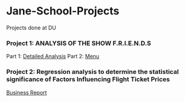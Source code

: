 # Jane-School-Projects
Projects done at DU

### Project 1: ANALYSIS OF THE SHOW F.R.I.E.N.D.S
Part 1: [Detailed Analysis](https://github.com/JaneJoseph20/Jane-School-Projects/blob/main/Midterm%20project_Jane2_part%201.ipynb)
Part 2: [Menu](https://github.com/JaneJoseph20/Jane-School-Projects/blob/main/Midterm%20project_Jane2_part%202.ipynb)

### Project 2: Regression analysis to determine the statistical significance of Factors Influencing Flight Ticket Prices
[Business Report](https://github.com/JaneJoseph20/Jane-School-Projects/blob/main/Business%20Report.pdf)
